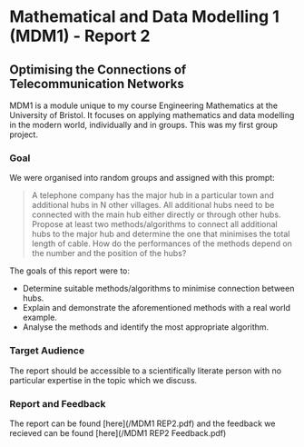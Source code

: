 # Mathematical and Data Modelling 1 (MDM1) - Report 2

## Optimising the Connections of Telecommunication Networks

MDM1 is a module unique to my course Engineering Mathematics at the University of Bristol. It focuses on applying mathematics and data modelling in the modern world, individually and in groups. This was my first group project.

### Goal
We were organised into random groups and assigned with this prompt:

> A telephone company has the major hub in a particular town and additional hubs in N other villages. All additional hubs need to be connected with the main hub either directly or through other hubs. Propose at least two methods/algorithms to connect all additional hubs to the major hub and determine the one that minimises the total length of cable. How do the performances of the methods depend on the number and the position of the hubs?

The goals of this report were to:
- Determine suitable methods/algorithms to minimise connection between hubs.
- Explain and demonstrate the aforementioned methods with a real world example.
- Analyse the methods and identify the most appropriate algorithm.

### Target Audience
The report should be accessible to a scientifically literate person with no particular expertise in the topic which we discuss.

### Report and Feedback
The report can be found [here](/MDM1 REP2.pdf) and the feedback we recieved can be found [here](/MDM1 REP2 Feedback.pdf)
